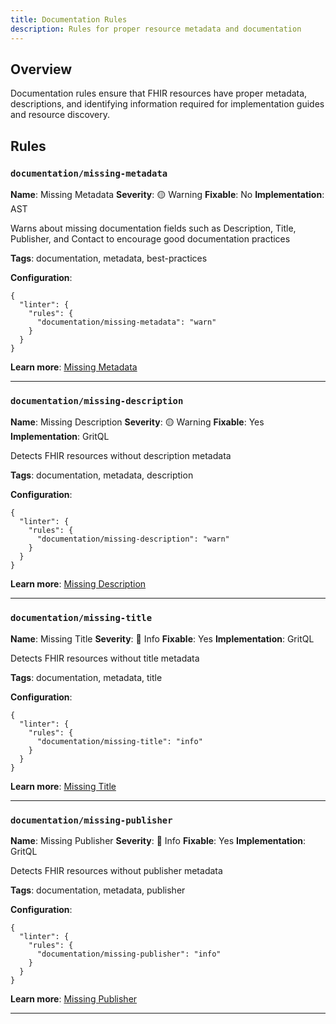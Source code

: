 ```yaml
---
title: Documentation Rules
description: Rules for proper resource metadata and documentation
---
```


## Overview

Documentation rules ensure that FHIR resources have proper metadata, descriptions,
and identifying information required for implementation guides and resource discovery.

## Rules

### `documentation/missing-metadata`

**Name**: Missing Metadata
**Severity**: 🟡 Warning
**Fixable**: No
**Implementation**: AST

Warns about missing documentation fields such as Description, Title, Publisher, and Contact to encourage good documentation practices

**Tags**: documentation, metadata, best-practices

**Configuration**:

```jsonc
{
  "linter": {
    "rules": {
      "documentation/missing-metadata": "warn"
    }
  }
}
```

**Learn more**: [Missing Metadata](https://octofhir.github.io/maki-rs/rules/documentation/missing-metadata)

---

### `documentation/missing-description`

**Name**: Missing Description
**Severity**: 🟡 Warning
**Fixable**: Yes
**Implementation**: GritQL

Detects FHIR resources without description metadata

**Tags**: documentation, metadata, description

**Configuration**:

```jsonc
{
  "linter": {
    "rules": {
      "documentation/missing-description": "warn"
    }
  }
}
```

**Learn more**: [Missing Description](https://octofhir.github.io/maki-rs/rules/documentation/missing-description)

---

### `documentation/missing-title`

**Name**: Missing Title
**Severity**: 🔵 Info
**Fixable**: Yes
**Implementation**: GritQL

Detects FHIR resources without title metadata

**Tags**: documentation, metadata, title

**Configuration**:

```jsonc
{
  "linter": {
    "rules": {
      "documentation/missing-title": "info"
    }
  }
}
```

**Learn more**: [Missing Title](https://octofhir.github.io/maki-rs/rules/documentation/missing-title)

---

### `documentation/missing-publisher`

**Name**: Missing Publisher
**Severity**: 🔵 Info
**Fixable**: Yes
**Implementation**: GritQL

Detects FHIR resources without publisher metadata

**Tags**: documentation, metadata, publisher

**Configuration**:

```jsonc
{
  "linter": {
    "rules": {
      "documentation/missing-publisher": "info"
    }
  }
}
```

**Learn more**: [Missing Publisher](https://octofhir.github.io/maki-rs/rules/documentation/missing-publisher)

---

